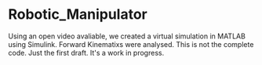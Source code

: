 # Robotic_Manipulator
Using an open video avaliable, we created a virtual simulation in MATLAB using Simulink. Forward Kinematixs were analysed. This is not the complete code. Just the first draft. It's a work in progress.
